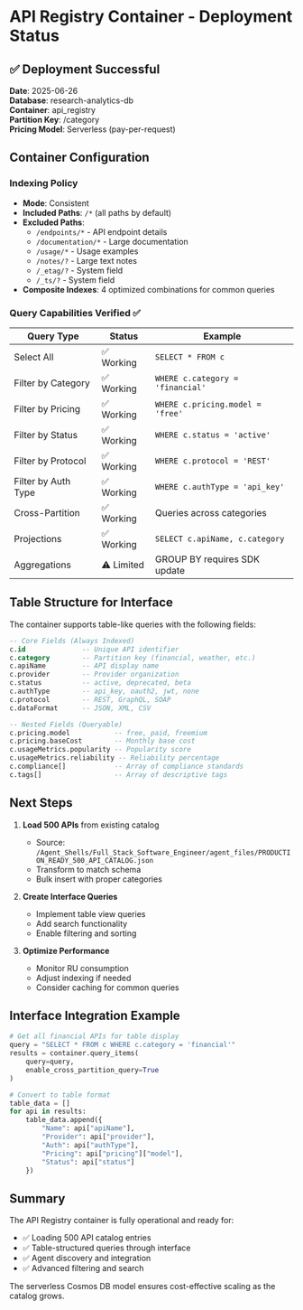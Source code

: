# API Registry Container - Deployment Status

## ✅ Deployment Successful

**Date**: 2025-06-26  
**Database**: research-analytics-db  
**Container**: api_registry  
**Partition Key**: /category  
**Pricing Model**: Serverless (pay-per-request)

## Container Configuration

### Indexing Policy
- **Mode**: Consistent
- **Included Paths**: `/*` (all paths by default)
- **Excluded Paths**: 
  - `/endpoints/*` - API endpoint details
  - `/documentation/*` - Large documentation
  - `/usage/*` - Usage examples
  - `/notes/?` - Large text notes
  - `/_etag/?` - System field
  - `/_ts/?` - System field
- **Composite Indexes**: 4 optimized combinations for common queries

### Query Capabilities Verified ✅

| Query Type | Status | Example |
|------------|--------|---------|
| Select All | ✅ Working | `SELECT * FROM c` |
| Filter by Category | ✅ Working | `WHERE c.category = 'financial'` |
| Filter by Pricing | ✅ Working | `WHERE c.pricing.model = 'free'` |
| Filter by Status | ✅ Working | `WHERE c.status = 'active'` |
| Filter by Protocol | ✅ Working | `WHERE c.protocol = 'REST'` |
| Filter by Auth Type | ✅ Working | `WHERE c.authType = 'api_key'` |
| Cross-Partition | ✅ Working | Queries across categories |
| Projections | ✅ Working | `SELECT c.apiName, c.category` |
| Aggregations | ⚠️ Limited | GROUP BY requires SDK update |

## Table Structure for Interface

The container supports table-like queries with the following fields:

```sql
-- Core Fields (Always Indexed)
c.id              -- Unique API identifier
c.category        -- Partition key (financial, weather, etc.)
c.apiName         -- API display name
c.provider        -- Provider organization
c.status          -- active, deprecated, beta
c.authType        -- api_key, oauth2, jwt, none
c.protocol        -- REST, GraphQL, SOAP
c.dataFormat      -- JSON, XML, CSV

-- Nested Fields (Queryable)
c.pricing.model           -- free, paid, freemium
c.pricing.baseCost        -- Monthly base cost
c.usageMetrics.popularity -- Popularity score
c.usageMetrics.reliability -- Reliability percentage
c.compliance[]            -- Array of compliance standards
c.tags[]                  -- Array of descriptive tags
```

## Next Steps

1. **Load 500 APIs** from existing catalog
   - Source: `/Agent_Shells/Full_Stack_Software_Engineer/agent_files/PRODUCTION_READY_500_API_CATALOG.json`
   - Transform to match schema
   - Bulk insert with proper categories

2. **Create Interface Queries**
   - Implement table view queries
   - Add search functionality
   - Enable filtering and sorting

3. **Optimize Performance**
   - Monitor RU consumption
   - Adjust indexing if needed
   - Consider caching for common queries

## Interface Integration Example

```python
# Get all financial APIs for table display
query = "SELECT * FROM c WHERE c.category = 'financial'"
results = container.query_items(
    query=query,
    enable_cross_partition_query=True
)

# Convert to table format
table_data = []
for api in results:
    table_data.append({
        "Name": api["apiName"],
        "Provider": api["provider"],
        "Auth": api["authType"],
        "Pricing": api["pricing"]["model"],
        "Status": api["status"]
    })
```

## Summary

The API Registry container is fully operational and ready for:
- ✅ Loading 500 API catalog entries
- ✅ Table-structured queries through interface
- ✅ Agent discovery and integration
- ✅ Advanced filtering and search

The serverless Cosmos DB model ensures cost-effective scaling as the catalog grows.